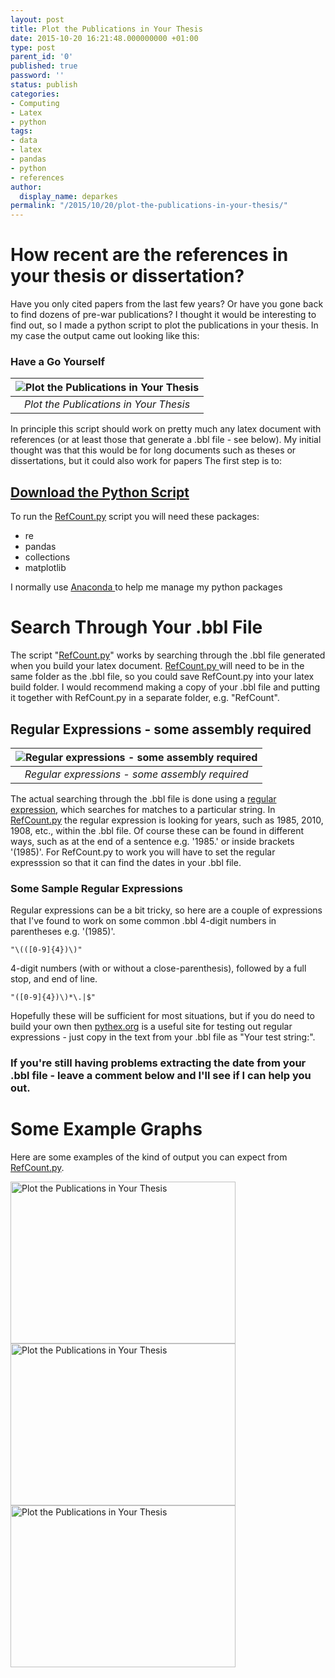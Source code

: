 ```yaml
---
layout: post
title: Plot the Publications in Your Thesis
date: 2015-10-20 16:21:48.000000000 +01:00
type: post
parent_id: '0'
published: true
password: ''
status: publish
categories:
- Computing
- Latex
- python
tags:
- data
- latex
- pandas
- python
- references
author:
  display_name: deparkes
permalink: "/2015/10/20/plot-the-publications-in-your-thesis/"
---
```

<h1><strong>How recent are the references in your thesis or dissertation?</strong></h1>
Have you only cited papers from the last few years? Or have you gone back to find dozens of pre-war publications?
I thought it would be interesting to find out, so I made a python script to plot the publications in your thesis.
In my case the output came out looking like this:
<h3>Have a Go Yourself</h3>

| ![Plot the Publications in Your Thesis]({{site.baseurl}}/assets/2015/10/RefCountThesis.png) |
|:--:|
| *Plot the Publications in Your Thesis* |

In principle this script should work on pretty much any latex document with references (or at least those that generate a .bbl file - see below). My initial thought was that this would be for long documents such as theses or dissertations, but it could also work for papers
The first step is to:
<h2><a href="https://gist.github.com/deparkes/f51b5eaf35bdde3a0c00">Download the Python Script</a></h2>
To run the <a href="https://gist.github.com/deparkes/f51b5eaf35bdde3a0c00">RefCount.py</a> script you will need these packages:
<ul>
<li>re</li>
<li>pandas</li>
<li>collections</li>
<li>matplotlib</li>
</ul>
I normally use <a href="https://www.continuum.io/downloads">Anaconda </a>to help me manage my python packages
<h1>Search Through Your .bbl File</h1>
The script "<a href="https://gist.github.com/deparkes/f51b5eaf35bdde3a0c00">RefCount.py</a>" works by searching through the .bbl file generated when you build your latex document.
<a href="https://gist.github.com/deparkes/f51b5eaf35bdde3a0c00">RefCount.py </a>will need to be in the same folder as the .bbl file, so you could save RefCount.py into your latex build folder.
I would recommend making a copy of your .bbl file and putting it together with RefCount.py in a separate folder, e.g. "RefCount".
<h2>Regular Expressions - some assembly required</h2>

| ![Regular expressions - some assembly required]({{site.baseurl}}/assets/2015/10/RegEx.png) |
|:--:|
| *Regular expressions - some assembly required* |

The actual searching through the .bbl file is done using a <a href="https://en.wikipedia.org/wiki/Regular_expression">regular expression</a>, which searches for matches to a particular string.
In <a href="https://gist.github.com/deparkes/f51b5eaf35bdde3a0c00">RefCount.py</a> the regular expression is looking for years, such as 1985, 2010, 1908, etc., within the .bbl file. Of course these can be found in different ways, such as at the end of a sentence e.g. '1985.' or inside brackets '(1985)'.
For RefCount.py to work you will have to set the regular expresssion so that it can find the dates in your .bbl file.
<h3>Some Sample Regular Expressions</h3>
Regular expressions can be a bit tricky, so here are a couple of expressions that I've found to work on some common .bbl
4-digit numbers in parentheses e.g. '(1985)'.

```
"\(([0-9]{4})\)"
```

4-digit numbers (with or without a close-parenthesis), followed by a full stop, and end of line.

```
"([0-9]{4})\)*\.|$"
```

Hopefully these will be sufficient for most situations, but if you do need to build your own then <a href="http://pythex.org/">pythex.org</a> is a useful site for testing out regular expressions - just copy in the text from your .bbl file as "Your test string:".
<h3>If you're still having problems extracting the date from your .bbl file - leave a comment below and I'll see if I can help you out.</h3>
<h1>Some Example Graphs</h1>
Here are some examples of the kind of output you can expect from <a href="https://gist.github.com/deparkes/f51b5eaf35bdde3a0c00">RefCount.py</a>.


<a href="{{site.baseurl}}/assets/2015/10/RefCountRobin1.png"><img class="aligncenter wp-image-2206" src="{{site.baseurl}}/assets/2015/10/RefCountRobin1-1024x736.png" alt="Plot the Publications in Your Thesis" width="360" height="259"></a> <a href="{{site.baseurl}}/assets/2015/10/RefCountJames.png"><img class="aligncenter wp-image-2204" src="{{site.baseurl}}/assets/2015/10/RefCountJames-1024x736.png" alt="Plot the Publications in Your Thesis" width="360" height="259"></a> <a href="{{site.baseurl}}/assets/2015/10/RefCountDuncan.png"><img class="aligncenter wp-image-2202" src="{{site.baseurl}}/assets/2015/10/RefCountDuncan-1024x736.png" alt="Plot the Publications in Your Thesis" width="360" height="259"></a>
